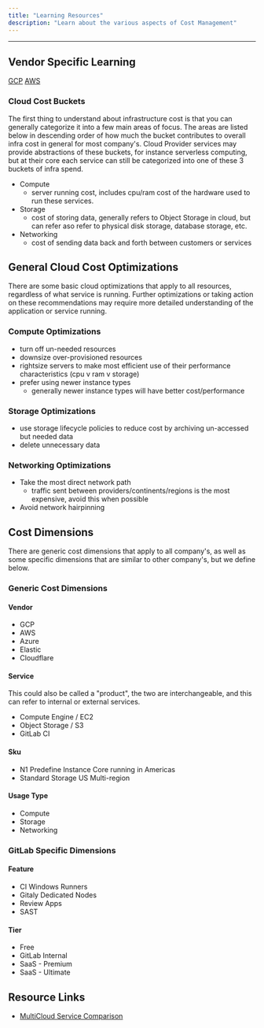 ```yaml
---
title: "Learning Resources"
description: "Learn about the various aspects of Cost Management"
---
```


---

## Vendor Specific Learning

[GCP](/handbook/engineering/infrastructure/cost-management/learning/gcp)
[AWS](/handbook/engineering/infrastructure/cost-management/learning/aws)

### Cloud Cost Buckets

The first thing to understand about infrastructure cost is that you can generally categorize it into a few main areas of focus. The areas are listed below in descending order of how much the bucket contributes to overall infra cost in general for most company's. Cloud Provider services may provide abstractions of these buckets, for instance serverless computing, but at their core each service can still be categorized into one of these 3 buckets of infra spend.

- Compute
  - server running cost, includes cpu/ram cost of the hardware used to run these services.
- Storage
  - cost of storing data, generally refers to Object Storage in cloud, but can refer aso refer to physical disk storage, database storage, etc.
- Networking
  - cost of sending data back and forth between customers or services

## General Cloud Cost Optimizations

There are some basic cloud optimizations that apply to all resources, regardless of what service is running. Further optimizations or taking action on these recommendations may require more detailed understanding of the application or service running.

### Compute Optimizations

- turn off un-needed resources
- downsize over-provisioned resources
- rightsize servers to make most efficient use of their performance characteristics (cpu v ram v storage)
- prefer using newer instance types
  - generally newer instance types will have better cost/performance

### Storage Optimizations

- use storage lifecycle policies to reduce cost by archiving un-accessed but needed data
- delete unnecessary data

### Networking Optimizations

- Take the most direct network path
  - traffic sent between providers/continents/regions is the most expensive, avoid this when possible
- Avoid network hairpinning

## Cost Dimensions

There are generic cost dimensions that apply to all company's, as well as some specific dimensions that are similar to other company's, but we define below.

### Generic Cost Dimensions

#### Vendor

- GCP
- AWS
- Azure
- Elastic
- Cloudflare

#### Service

This could also be called a "product", the two are interchangeable, and this can refer to internal or external services.

- Compute Engine / EC2
- Object Storage / S3
- GitLab CI

#### Sku

- N1 Predefine Instance Core running in Americas
- Standard Storage US Multi-region

#### Usage Type

- Compute
- Storage
- Networking

### GitLab Specific Dimensions

#### Feature

- CI Windows Runners
- Gitaly Dedicated Nodes
- Review Apps
- SAST

#### Tier

- Free
- GitLab Internal
- SaaS - Premium
- SaaS - Ultimate

## Resource Links

- [MultiCloud Service Comparison](https://comparecloud.in/)
